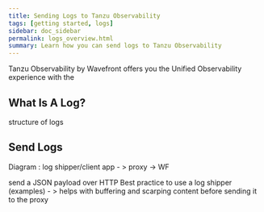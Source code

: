 ```yaml
---
title: Sending Logs to Tanzu Observability
tags: [getting started, logs]
sidebar: doc_sidebar
permalink: logs_overview.html
summary: Learn how you can send logs to Tanzu Observability
---
```

Tanzu Observability by Wavefront offers you the Unified Observability experience with the 

## What Is A Log?

structure of logs

## Send Logs


Diagram : log shipper/client app - >  proxy -> WF

send a JSON payload over HTTP 
Best practice to use a log shipper (examples) - > helps with buffering and scarping content before sending it to the proxy 
